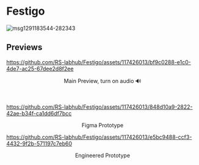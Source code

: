 # Festigo
![msg1291183544-282343](https://github.com/RS-labhub/Festigo/assets/117426013/498e5a04-cd91-4d10-abbd-7c0d3e4ad439)


## Previews


https://github.com/RS-labhub/Festigo/assets/117426013/bf9c0288-e1c0-4de7-ac25-67dee2d8f2ee
<p align="center">
  Main Preview, turn on audio 🔊
</p>

<br>


https://github.com/RS-labhub/Festigo/assets/117426013/848d10a9-2822-42ae-b34f-ca1dd6df7bcc
<p align="center">
  Figma Prototype
</p>



https://github.com/RS-labhub/Festigo/assets/117426013/e5bc9488-ccf3-4432-9f2b-571197c7eb60
<p align="center">
  Engineered Prototype
</p>
